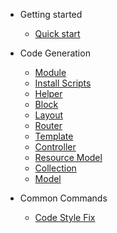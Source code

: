* Getting started

  * [Quick start](quickstart.md)
  
* Code Generation
  
  * [Module](module_generation.md)
  * [Install Scripts](install_scripts.md)
  * [Helper](helper.md)
  * [Block](block.md)
  * [Layout](layout.md)
  * [Router](router.md)
  * [Template](template.md)
  * [Controller](controller.md)
  * [Resource Model](resource-model.md)
  * [Collection](collection.md)
  * [Model](model.md)

* Common Commands

  * [Code Style Fix](code-style.md)
  